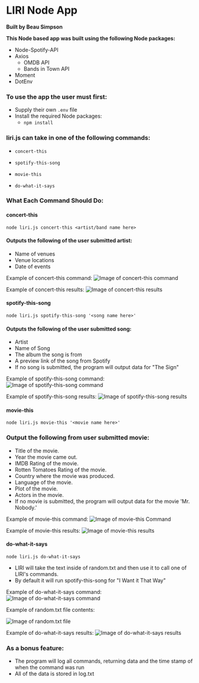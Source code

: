 # LIRI Node App
**Built by Beau Simpson**

**This Node based app was built using the following Node packages:**
- Node-Spotify-API
- Axios
    - OMDB API
    - Bands in Town API
- Moment
- DotEnv

### To use the app the user must first:
- Supply their own `.env` file
- Install the required Node packages:
    - ` npm install `

### liri.js can take in one of the following commands:
- `concert-this`

- `spotify-this-song`

- `movie-this`

- `do-what-it-says`

### What Each Command Should Do:
#### concert-this
`node liri.js concert-this <artist/band name here>`
    
#### Outputs the following of the user submitted artist:
- Name of venues
- Venue locations
- Date of events

Example of concert-this command:
![Image of concert-this command](https://s3.amazonaws.com/simpson/markdown_images/liri_node_app/concert-this-command.jpg)

Example of concert-this results:
![Image of concert-this results](https://s3.amazonaws.com/simpson/markdown_images/liri_node_app/concert-this-results.jpg)

#### spotify-this-song
`node liri.js spotify-this-song '<song name here>'`

#### Outputs the following of the user submitted song:
- Artist
- Name of Song
- The album the song is from
- A preview link of the song from Spotify
- If no song is submitted, the program will output data for "The Sign"

Example of spotify-this-song command:
![Image of spotify-this-song command](https://s3.amazonaws.com/simpson/markdown_images/liri_node_app/spotify-this-song-command.jpg)

Example of spotify-this-song results:
![Image of spotify-this-song results](https://s3.amazonaws.com/simpson/markdown_images/liri_node_app/spotify-this-song-results.jpg)

#### movie-this
`node liri.js movie-this '<movie name here>'`

 ### Output the following from user submitted movie:

- Title of the movie.
- Year the movie came out.
- IMDB Rating of the movie.
- Rotten Tomatoes Rating of the movie.
- Country where the movie was produced.
- Language of the movie.
- Plot of the movie.
- Actors in the movie.
- If no movie is submitted, the program will output data for the movie 'Mr. Nobody.'

Example of movie-this command:
![Image of movie-this Command](https://s3.amazonaws.com/simpson/markdown_images/liri_node_app/movie-this-command.jpg)

Example of movie-this results:
![Image of movie-this results](https://s3.amazonaws.com/simpson/markdown_images/liri_node_app/movie-this-results.jpg)

#### do-what-it-says
`node liri.js do-what-it-says`

- LIRI will take the text inside of random.txt and then use it to call one of LIRI's commands.
- By default it will  run spotify-this-song for "I Want it That Way"

Example of do-what-it-says command:
![Image of do-what-it-says command](https://s3.amazonaws.com/simpson/markdown_images/liri_node_app/do-what-it-says-command.jpg)

Example of random.txt file contents:

![Image of random.txt file](https://s3.amazonaws.com/simpson/markdown_images/liri_node_app/random-txt-example.jpg)

Example of do-what-it-says results:
![Image of do-what-it-says results](https://s3.amazonaws.com/simpson/markdown_images/liri_node_app/do-what-it-says-results.jpg)

### As a bonus feature:

- The program will log all commands, returning data and the time stamp of when the command was run
- All of the data is stored in  log.txt